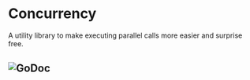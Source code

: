 # Concurrency

A utility library to make executing parallel calls more easier and surprise free.

![GoDoc](https://godoc.org/github.com/sanksons/gowraps/concurrency?status.svg)
---